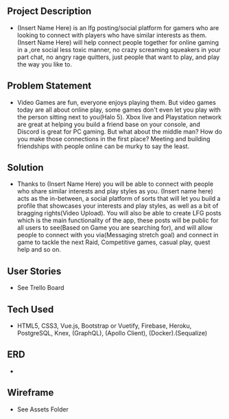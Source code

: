 ## Project Description ##
- (Insert Name Here) is an lfg posting/social platform for gamers who are looking to connect with players who have similar interests as them. (Insert Name Here) will help connect people together for online gaming in a ,ore social less toxic manner, no crazy screaming squeakers in your part chat, no angry rage quitters, just people that want to play, and play the way you like to.

## Problem Statement ##
- Video Games are fun, everyone enjoys playing them. But video games today are all about online play, some games don't even let you play with the person sitting next to you(Halo 5). Xbox live and Playstation network are great at helping you build a friend base on your console, and Discord is great for PC gaming. But what about the middle man? How do you make those connections in the first place? Meeting and building friendships with people online can be murky to say the least.

## Solution ##
- Thanks to (Insert Name Here) you will be able to connect with people who share similar interests and play styles as you. (Insert name here) acts as the in-between, a social platform of sorts that will let you build a profile that showcases your interests and play styles, as well as a bit of bragging rights(Video Upload). You will also be able to create LFG posts which is the main functionality of the app, these posts will be public for all users to see(Based on Game you are searching for), and will allow people to connect with you via(Messaging stretch goal) and connect in game to tackle the next Raid, Competitive games, casual play, quest help and so on.

## User Stories ##
- See Trello Board

## Tech Used ##
- HTML5, CSS3, Vue.js, Bootstrap or Vuetify, Firebase, Heroku, PostgreSQL, Knex, (GraphQL), (Apollo Client), (Docker).(Sequalize)

## ERD ##
- 

## Wireframe ##
- See Assets Folder
